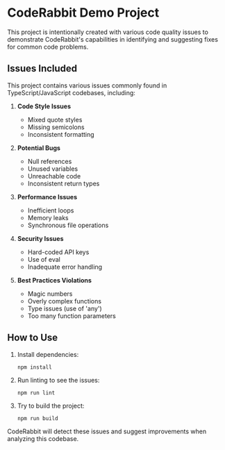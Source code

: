 # CodeRabbit Demo Project

This project is intentionally created with various code quality issues to demonstrate CodeRabbit's capabilities in identifying and suggesting fixes for common code problems.

## Issues Included

This project contains various issues commonly found in TypeScript/JavaScript codebases, including:

1. **Code Style Issues**
   - Mixed quote styles
   - Missing semicolons
   - Inconsistent formatting

2. **Potential Bugs**
   - Null references
   - Unused variables
   - Unreachable code
   - Inconsistent return types

3. **Performance Issues**
   - Inefficient loops
   - Memory leaks
   - Synchronous file operations

4. **Security Issues**
   - Hard-coded API keys
   - Use of eval
   - Inadequate error handling

5. **Best Practices Violations**
   - Magic numbers
   - Overly complex functions
   - Type issues (use of 'any')
   - Too many function parameters

## How to Use

1. Install dependencies:
   ```
   npm install
   ```

2. Run linting to see the issues:
   ```
   npm run lint
   ```

3. Try to build the project:
   ```
   npm run build
   ```

CodeRabbit will detect these issues and suggest improvements when analyzing this codebase.
